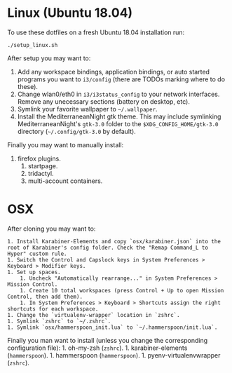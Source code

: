 # Linux (Ubuntu 18.04)

To use these dotfiles on a fresh Ubuntu 18.04 installation run:
```
./setup_linux.sh
```

After setup you may want to:

   1. Add any workspace bindings, application bindings, or auto started programs you want to `i3/config` (there are TODOs marking where to do these).
   1. Change wlan0/eth0 in `i3/i3status_config` to your network interfaces. Remove any unecessary sections (battery on desktop, etc).
   1. Symlink your favorite wallpaper to `~/.wallpaper`.
   1. Install the MediterraneanNight gtk theme. This may include symlinking MediterraneanNight's `gtk-3.0` folder to the `$XDG_CONFIG_HOME/gtk-3.0` directory (`~/.config/gtk-3.0` by default).

Finally you may want to manually install:

   1. firefox plugins.
      1. startpage.
      1. tridactyl.
      1. multi-account containers.

# OSX

After cloning you may want to:

    1. Install Karabiner-Elements and copy `osx/karabiner.json` into the root of Karabiner's config folder. Check the "Remap Command_L to Hyper" custom rule.
    1. Switch the Control and Capslock keys in System Preferences > Keyboard > Modifier keys.
    1. Set up spaces.
        1. Uncheck "Automatically rearrange..." in System Preferences > Mission Control.
        1. Create 10 total workspaces (press Control + Up to open Mission Control, then add them).
        1. In System Preferences > Keyboard > Shortcuts assign the right shortcuts for each workspace.
    1. Change the `virtualenv-wrapper` location in `zshrc`.
    1. Symlink `zshrc` to `~/.zshrc`.
    1. Symlink `osx/hammerspoon_init.lua` to `~/.hammerspoon/init.lua`.

Finally you man want to install (unless you change the corresponding configuration file):
    1. oh-my-zsh (`zshrc`).
    1. karabiner-elements (`hammerspoon`).
    1. hammerspoon (`hammerspoon`).
    1. pyenv-virtualenvwrapper (`zshrc`).
